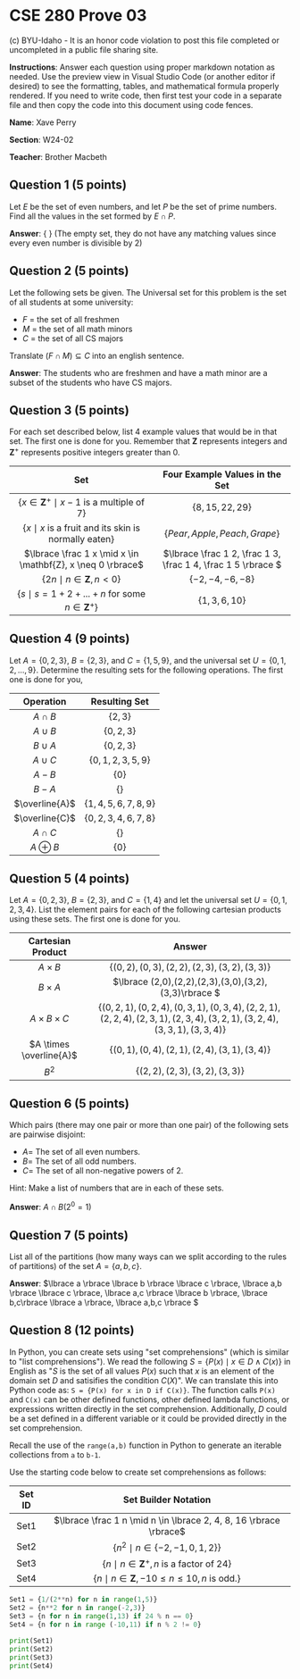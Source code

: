 # CSE 280 Prove 03

(c) BYU-Idaho - It is an honor code violation to post this
file completed or uncompleted in a public file sharing site.

**Instructions**: Answer each question using proper markdown notation as needed.  Use the preview view in Visual Studio Code (or another editor if desired) to see the formatting, tables, and mathematical formula properly rendered.  If you need to write code, then first test your code in a separate file and then copy the code into this document using code fences. 

**Name**: Xave Perry

**Section**: W24-02

**Teacher**: Brother Macbeth

## Question 1 (5 points)

Let $E$ be the set of even numbers, and let $P$ be the set of prime numbers.  Find all the values in the set formed by $E \cap P$.

**Answer**:  { } (The empty set, they do not have any matching values since every even number is divisible by 2)

## Question 2 (5 points)

Let the following sets be given.  The Universal set for this problem is the set of all students at some university:

* $F$ = the set of all freshmen
* $M$ = the set of all math minors
* $C$ = the set of all CS majors

Translate $(F \cap M) \subseteq C$ into an english sentence.

**Answer**: The students who are freshmen and have a math minor are a subset of the students who have CS majors.

## Question 3 (5 points)

For each set described below, list 4 example values that would be in that set.  The first one is done for you.  Remember that $\mathbf{Z}$ represents integers and $\mathbf{Z}^+$ represents positive integers greater than 0.  

|Set|Four Example Values in the Set|
|:-:|:-:|
|$\lbrace x \in \mathbf{Z}^+ \mid x-1 \text{ is a multiple of 7} \rbrace$|$\lbrace8,15,22, 29\rbrace$|
|$\lbrace x \mid x \text{ is a fruit and its skin is normally eaten} \rbrace$|$\lbrace Pear, Apple, Peach, Grape \rbrace$|
|$\lbrace \frac 1 x \mid x \in \mathbf{Z}, x \neq 0 \rbrace$|$\lbrace \frac 1 2, \frac 1 3, \frac 1 4, \frac 1 5 \rbrace $|
|$\lbrace 2n \mid n \in \mathbf{Z}, n \lt 0 \rbrace$|$\lbrace-2, -4, -6, -8\rbrace$|
|$\lbrace s \mid s = 1 + 2 + ... + n \text{ for some } n \in \mathbf{Z}^+ \rbrace$|$\lbrace1, 3, 6, 10\rbrace$|

## Question 4 (9 points)

Let $A = \lbrace 0, 2, 3 \rbrace$, $B = \lbrace 2, 3 \rbrace$, and $C = \lbrace 1, 5, 9 \rbrace$, and the universal set $U = \lbrace 0, 1, 2, ...,  9 \rbrace$.  Determine the resulting sets for the following operations.  The first one is done for you,

|Operation|Resulting Set|
|:-:|:-:|
|$A \cap B$|$\lbrace 2, 3 \rbrace$|
|$A \cup B$|$\lbrace 0,2,3\rbrace$|
|$B \cup A$|$\lbrace 0,2,3\rbrace$|
|$A \cup C$|$\lbrace 0,1,2,3,5,9\rbrace$|
|$A - B$|$\lbrace 0\rbrace$|
|$B - A$|$\lbrace  \rbrace$|
|$\overline{A}$|$\lbrace1,4,5,6,7,8,9\rbrace$|
|$\overline{C}$|$\lbrace0,2,3,4,6,7,8\rbrace$|
|$A \cap C$|$\lbrace  \rbrace$|
|$A \oplus B$|$\lbrace 0\rbrace$|

## Question 5 (4 points)

Let $A=\lbrace 0, 2, 3 \rbrace$, $B=\lbrace 2, 3 \rbrace$, and $C=\lbrace 1, 4\rbrace$ and let the universal set $U=\lbrace 0, 1, 2, 3, 4 \rbrace$.  List the element pairs for each of the following cartesian products using these sets.  The first one is done for you.

|Cartesian Product|Answer|
|:-:|:-:|
|$A \times B$|$\lbrace (0,2), (0,3), (2,2), (2,3), (3,2), (3,3) \rbrace$|
|$B \times A$|$\lbrace (2,0),(2,2),(2,3),(3,0),(3,2),(3,3)\rbrace $|
|$A \times B \times C$|$\lbrace (0,2,1),(0,2,4),(0,3,1),(0,3,4),(2,2,1),(2,2,4),(2,3,1),(2,3,4),(3,2,1),(3,2,4),(3,3,1),(3,3,4) \rbrace$|
|$A \times \overline{A}$|$\lbrace (0,1),(0,4),(2,1),(2,4),(3,1),(3,4) \rbrace$|
|$B^2$|$\lbrace (2,2),(2,3),(3,2),(3,3) \rbrace$|

## Question 6 (5 points)

Which pairs (there may one pair or more than one pair) of the following sets are pairwise disjoint:

* $A =$ The set of all even numbers.
* $B =$ The set of all odd numbers.
* $C =$ The set of all non-negative powers of 2.

Hint: Make a list of numbers that are in each of these sets.

**Answer**: $A \cap B  (2^0 = 1)$

## Question 7 (5 points)

List all of the partitions  (how many ways can we split according to the rules of partitions) of the set $A = \lbrace a, b, c \rbrace$.

**Answer**: $\lbrace a \rbrace \lbrace b \rbrace \lbrace c \rbrace, \lbrace a,b \rbrace \lbrace c \rbrace, \lbrace a,c \rbrace \lbrace b \rbrace, \lbrace b,c\rbrace \lbrace a \rbrace, \lbrace a,b,c \rbrace $

## Question 8 (12 points)

In Python, you can create sets using "set comprehensions" (which is similar to "list comprehensions").  We read the following $S = \lbrace P(x) \mid x \in D \land C(x) \rbrace$ in English as "$S$ is the set of all values $P(x)$ such that $x$ is an element of the domain set $D$ and satisifies the condition $C(X)$".  We can translate this into Python code as: `S = {P(x) for x in D if C(x)}`.  The function calls `P(x)` and `C(x)` can be other defined functions, other defined lambda functions, or expressions written directly in the set comprehension.  Additionally, $D$ could be a set defined in a different variable or it could be provided directly in the set comprehension.

Recall the use of the `range(a,b)` function in Python to generate an iterable collections from `a` to `b-1`.

Use the starting code below to create set comprehensions as follows:

|Set ID|Set Builder Notation|
|:-:|:-:|
|Set1|$\lbrace \frac 1 n \mid n \in \lbrace 2, 4, 8, 16 \rbrace \rbrace$|
|Set2|$\lbrace n^2 \mid n \in \lbrace -2, -1, 0, 1, 2 \rbrace \rbrace$|
|Set3|$\lbrace n \mid n \in \mathbf{Z}^+,  n \text{ is a factor of } 24 \rbrace$|
|Set4|$\lbrace n \mid n \in \mathbf{Z}, -10 \le n \le 10, n \text { is odd.} \rbrace$|


```python
Set1 = {1/(2**n) for n in range(1,5)} 
Set2 = {n**2 for n in range(-2,3)} 
Set3 = {n for n in range(1,13) if 24 % n == 0} 
Set4 = {n for n in range (-10,11) if n % 2 != 0} 

print(Set1)
print(Set2)
print(Set3)
print(Set4)
```